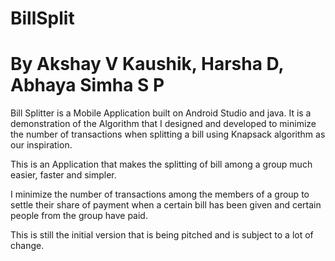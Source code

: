 # BillSplit
# By Akshay V Kaushik, Harsha D, Abhaya Simha S P

Bill Splitter is a Mobile Application built on Android Studio and java. 
It is a demonstration of the Algorithm that I designed and developed to minimize the number of transactions when splitting a bill using Knapsack algorithm as our inspiration. 

This is an Application that makes the splitting of bill among a group much easier, faster and simpler.

I minimize the number of transactions among the members of a group to settle their share of payment when a certain bill has been given and certain people from the group have paid.

This is still the initial version that is being pitched and is subject to a lot of change.
